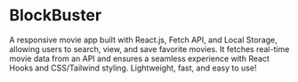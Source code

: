 # BlockBuster
A responsive movie app built with React.js, Fetch API, and Local Storage, allowing users to search, view, and save favorite movies. It fetches real-time movie data from an API and ensures a seamless experience with React Hooks and CSS/Tailwind styling. Lightweight, fast, and easy to use! 

